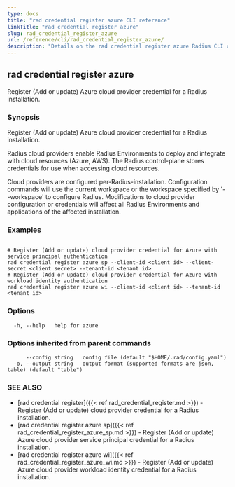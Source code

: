 ```yaml
---
type: docs
title: "rad credential register azure CLI reference"
linkTitle: "rad credential register azure"
slug: rad_credential_register_azure
url: /reference/cli/rad_credential_register_azure/
description: "Details on the rad credential register azure Radius CLI command"
---
```

## rad credential register azure

Register (Add or update) Azure cloud provider credential for a Radius installation.

### Synopsis

Register (Add or update) Azure cloud provider credential for a Radius installation.

Radius cloud providers enable Radius Environments to deploy and integrate with cloud resources (Azure, AWS).
The Radius control-plane stores credentials for use when accessing cloud resources.

Cloud providers are configured per-Radius-installation. Configuration commands will use the current workspace
or the workspace specified by '--workspace' to configure Radius. Modifications to cloud provider configuration
or credentials will affect all Radius Environments and applications of the affected installation.

### Examples

```

# Register (Add or update) cloud provider credential for Azure with service principal authentication
rad credential register azure sp --client-id <client id> --client-secret <client secret> --tenant-id <tenant id>
# Register (Add or update) cloud provider credential for Azure with workload identity authentication
rad credential register azure wi --client-id <client id> --tenant-id <tenant id>

```

### Options

```
  -h, --help   help for azure
```

### Options inherited from parent commands

```
      --config string   config file (default "$HOME/.rad/config.yaml")
  -o, --output string   output format (supported formats are json, table) (default "table")
```

### SEE ALSO

* [rad credential register]({{< ref rad_credential_register.md >}})	 - Register (Add or update) cloud provider credential for a Radius installation.
* [rad credential register azure sp]({{< ref rad_credential_register_azure_sp.md >}})	 - Register (Add or update) Azure cloud provider service principal credential for a Radius installation.
* [rad credential register azure wi]({{< ref rad_credential_register_azure_wi.md >}})	 - Register (Add or update) Azure cloud provider workload identity credential for a Radius installation.

